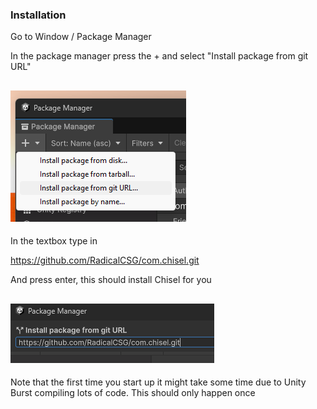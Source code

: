 ### Installation

Go to Window / Package Manager

In the package manager press the + and select "Install package from git URL"

![Dropdown](Documentation~/Images/package_manager_dropdown.png)
---
In the textbox type in 

https://github.com/RadicalCSG/com.chisel.git

And press enter, this should install Chisel for you

![URL Textbox](Documentation~/Images/package_manager_url.png)
---

Note that the first time you start up it might take some time due to Unity Burst compiling lots of code.
This should only happen once
